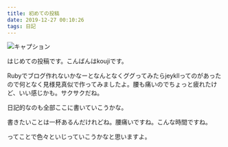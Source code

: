 ```yaml
---
title: 初めての投稿
date: 2019-12-27 00:10:26
tags: 日記
---
```


![キャプション](https://kouji0224.github.io/jekyll/assets/images/diary.jpg)

はじめての投稿です。こんばんはkoujiです。

Rubyでブログ作れないかなーとなんとなくググってみたらjeykllってのがあったので何となく見様見真似で作ってみましたよ。腰も痛いのでちょっと疲れたけど、いい感じかも。サクサクだね。

日記的なのも全部ここに書いていこうかな。

書きたいことは一杯あるんだけれどね。腰痛いですね。こんな時間ですね。

ってことで色々といじっていこうかなと思いますよ。
